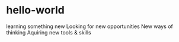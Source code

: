 # hello-world
learning something new
Looking for new opportunities
New ways of thinking
Aquiring new tools & skills
